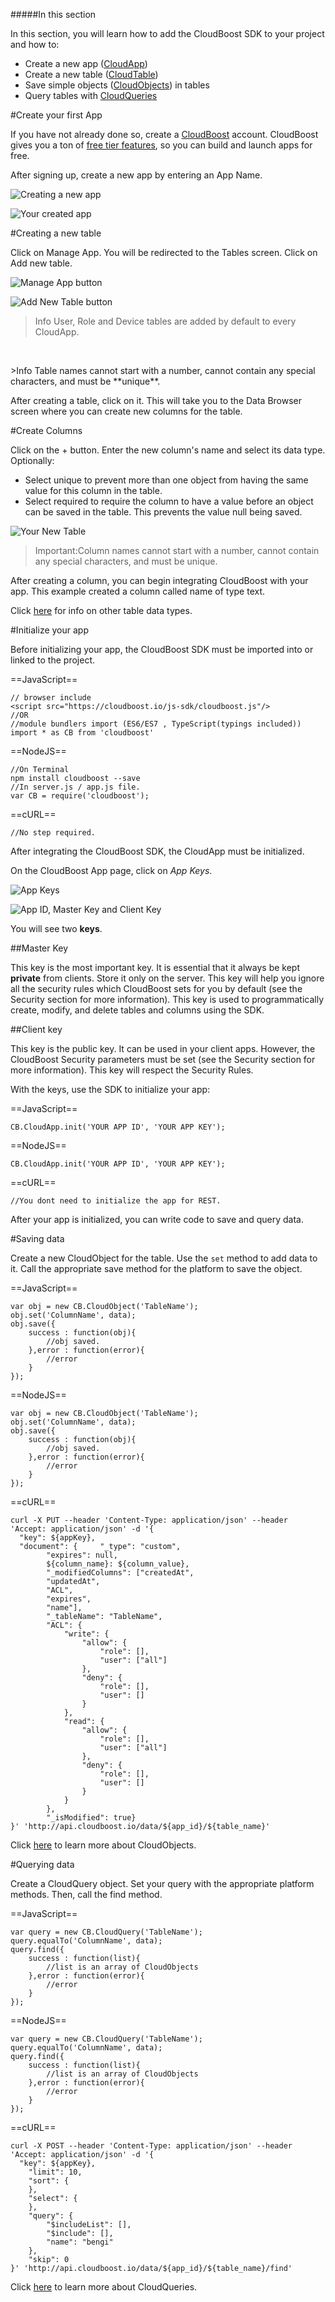 #####In this section

In this section, you will learn how to add the CloudBoost SDK to your project and how to:

* Create a new app ([CloudApp](https://docs.cloudboost.io/#CloudApp))
* Create a new table ([CloudTable](https://docs.cloudboost.io/#CloudTable))
* Save simple objects ([CloudObjects](https://docs.cloudboost.io/#CloudObject)) in tables
* Query tables with [CloudQueries](https://docs.cloudboost.io/#CloudQuery)

#Create your first App

If you have not already done so, create a [CloudBoost](https://www.cloudboost.io) account. CloudBoost gives you a ton of [free tier features](https://www.cloudboost.io/pricing), so you can build and launch apps for free.

After signing up, create a new app by entering an <span class="tut-snippet">App Name</span>.

![Creating a new app](https://www.dropbox.com/s/paaqr85uma81d9i/app.png?raw=1)

![Your created app](https://www.dropbox.com/s/kc6mu0eeuu9uuvh/sampleapp.png?raw=1)

#Creating a new table

Click on <span class="tut-snippet">Manage App</span>. You will be redirected to the Tables screen. Click on <span class="tut-snippet">Add new table</span>.

![Manage App button](https://www.dropbox.com/s/no2gls6fjfd0r82/tables.png?raw=1)

![Add New Table button](https://www.dropbox.com/s/haw8zhuhido1bu5/Capture-2.PNG?raw=1)

><span class="tut-info">Info</span> User, Role and Device tables are added by default to every CloudApp.

<p>&nbsp;</p>
><span class="tut-info">Info</span> Table names cannot start with a number, cannot contain any special characters, and must be **unique**.

After creating a table, click on it. This will take you to the Data Browser screen where you can create new columns for the table.

#Create Columns

Click on the <span class="tut-snippet">+</span> button. Enter the new column's name and select its data type. Optionally:

* Select <span class="tut-snippet">unique</span> to prevent more than one object from having the same value for this column in the table.
* Select <span class="tut-snippet">required</span> to require the column to have a value before an object can be saved in the table. This prevents the value <span class="tut-snippet">null</span> being saved.

<img class="full-length-img" alt="Your New Table" src="https://www.dropbox.com/s/tevwbxccjdohs70/datab.png?raw=1">

><span class="tut-imp">Important:</span>Column names cannot start with a number, cannot contain any special characters, and must be unique.

After creating a column, you can begin integrating CloudBoost with your app. This example created a column called <span class="tut-snippet">name</span> of type <span class="tut-snippet">text</span>.

Click [here]( ?lang=en&category=datastorage&subcategory=objects#Data-types) for info on other table data types.

#Initialize your app

Before initializing your app, the CloudBoost SDK must be imported into or linked to the project.

==JavaScript==
<span class="js-lines" data-query="link">
```
// browser include
<script src="https://cloudboost.io/js-sdk/cloudboost.js"/>
//OR
//module bundlers import (ES6/ES7 , TypeScript(typings included))
import * as CB from 'cloudboost'
```
</span>

==NodeJS==
<span class="nodejs-lines" data-query="link">
```
//On Terminal
npm install cloudboost --save
//In server.js / app.js file.
var CB = require('cloudboost');
```
</span>

==cURL==
<span class="curl-lines" data-query="link">
```
//No step required.
```
</span>

After integrating the CloudBoost SDK, the CloudApp must be initialized.

On the CloudBoost App page, click on *App Keys*.

![App Keys](https://www.dropbox.com/s/z257vq0ioby6w73/appkeys.png?raw=1)

![App ID, Master Key and Client Key](https://www.dropbox.com/s/59ypn35kiemi8zu/Capture-1.PNG?raw=1)

You will see two **keys**.

##Master Key

This key is the most important key. It is essential that it always be kept **private** from clients. Store it only on the server. This key will help you ignore all the security rules which CloudBoost sets for you by default (see the Security section for more information). This key is used to programmatically create, modify, and delete tables and columns using the SDK.

##Client key

This key is the public key. It can be used in your client apps. However, the CloudBoost Security parameters must be set (see the Security section for more information). This key will respect the Security Rules.

With the keys, use the SDK to initialize your app:

==JavaScript==
<span class="js-lines" data-query="init">
```
CB.CloudApp.init('YOUR APP ID', 'YOUR APP KEY');
```
</span>

==NodeJS==
<span class="nodejs-lines" data-query="init">
```
CB.CloudApp.init('YOUR APP ID', 'YOUR APP KEY');
```
</span>

==cURL==
<span class="curl-lines" data-query="init">
```
//You dont need to initialize the app for REST.
```
</span>

After your app is initialized, you can write code to save and query data.

#Saving data

Create a new <span class="tut-snippet">CloudObject</span> for the table. Use the `set` method to add data to it. Call the appropriate save method for the platform to save the object.

==JavaScript==
<span class="js-lines" data-query="save">
```
var obj = new CB.CloudObject('TableName');
obj.set('ColumnName', data);
obj.save({
    success : function(obj){
        //obj saved.
    },error : function(error){
        //error
    }
});
```
</span>

==NodeJS==
<span class="nodejs-lines" data-query="save">
```
var obj = new CB.CloudObject('TableName');
obj.set('ColumnName', data);
obj.save({
    success : function(obj){
        //obj saved.
    },error : function(error){
        //error
    }
});
```
</span>

==cURL==
<span class="curl-lines" data-query="save">
```
curl -X PUT --header 'Content-Type: application/json' --header 'Accept: application/json' -d '{
  "key": ${appKey},
  "document": {     "_type": "custom",
        "expires": null,
        ${column_name}: ${column_value},
        "_modifiedColumns": ["createdAt",
        "updatedAt",
        "ACL",
        "expires",
        "name"],
        "_tableName": "TableName",
        "ACL": {
            "write": {
                "allow": {
                    "role": [],
                    "user": ["all"]
                },
                "deny": {
                    "role": [],
                    "user": []
                }
            },
            "read": {
                "allow": {
                    "role": [],
                    "user": ["all"]
                },
                "deny": {
                    "role": [],
                    "user": []
                }
            }
        },
        "_isModified": true}
}' 'http://api.cloudboost.io/data/${app_id}/${table_name}'
```
</span>

Click [here](/en/datastorage/objects) to learn more about CloudObjects.

#Querying data

Create a <span class="tut-snippet">CloudQuery</span> object. Set your query with the appropriate platform methods. Then, call the <span class="tut-snippet">find</span> method.

==JavaScript==
<span class="js-lines" data-query="query">
```
var query = new CB.CloudQuery('TableName');
query.equalTo('ColumnName', data);
query.find({
    success : function(list){
        //list is an array of CloudObjects
    },error : function(error){
        //error
    }
});
```
</span>

==NodeJS==
<span class="nodejs-lines" data-query="query">
```
var query = new CB.CloudQuery('TableName');
query.equalTo('ColumnName', data);
query.find({
    success : function(list){
        //list is an array of CloudObjects
    },error : function(error){
        //error
    }
});
```
</span>


==cURL==
<span class="curl-lines" data-query="query">
```
curl -X POST --header 'Content-Type: application/json' --header 'Accept: application/json' -d '{
  "key": ${appKey},
    "limit": 10,
    "sort": {        
    },
    "select": {        
    },
    "query": {
        "$includeList": [],
        "$include": [],
        "name": "bengi"
    },
    "skip": 0
}' 'http://api.cloudboost.io/data/${app_id}/${table_name}/find'
```
</span>

Click [here](/en/query/basicqueries) to learn more about CloudQueries.
